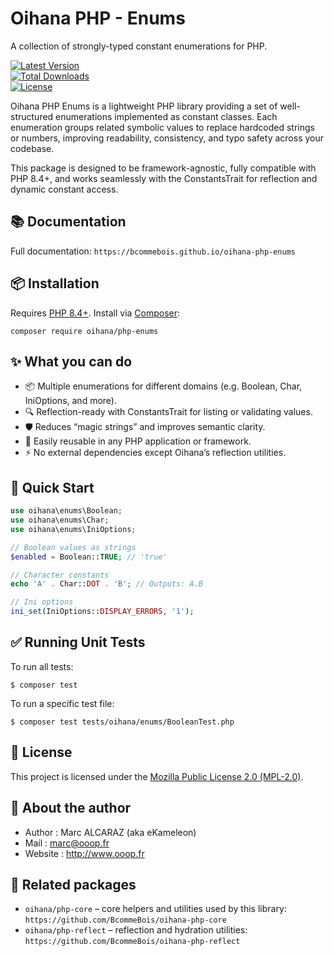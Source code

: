 # Oihana PHP - Enums

A collection of strongly-typed constant enumerations for PHP.


[![Latest Version](https://img.shields.io/packagist/v/oihana/php-enums.svg?style=flat-square)](https://packagist.org/packages/oihana/php-enums)  
[![Total Downloads](https://img.shields.io/packagist/dt/oihana/php-enums.svg?style=flat-square)](https://packagist.org/packages/oihana/php-enums)  
[![License](https://img.shields.io/packagist/l/oihana/php-enums.svg?style=flat-square)](LICENSE)

Oihana PHP Enums is a lightweight PHP library providing a set of well-structured enumerations implemented as constant classes.
Each enumeration groups related symbolic values to replace hardcoded strings or numbers, improving readability, consistency, and typo safety across your codebase.

This package is designed to be framework-agnostic, fully compatible with PHP 8.4+, and works seamlessly with the ConstantsTrait for reflection and dynamic constant access.

## 📚 Documentation

Full documentation: `https://bcommebois.github.io/oihana-php-enums`

## 📦 Installation

Requires [PHP 8.4+](https://php.net/releases/). Install via [Composer](https://getcomposer.org/):

```shell
composer require oihana/php-enums
```

## ✨ What you can do

- 📦 Multiple enumerations for different domains (e.g. Boolean, Char, IniOptions, and more).
- 🔍 Reflection-ready with ConstantsTrait for listing or validating values.
- 🛡️ Reduces “magic strings” and improves semantic clarity.
- 🧩 Easily reusable in any PHP application or framework.
- ⚡ No external dependencies except Oihana’s reflection utilities.

## 🚀 Quick Start

```php
use oihana\enums\Boolean;
use oihana\enums\Char;
use oihana\enums\IniOptions;

// Boolean values as strings
$enabled = Boolean::TRUE; // 'true'

// Character constants
echo 'A' . Char::DOT . 'B'; // Outputs: A.B

// Ini options
ini_set(IniOptions::DISPLAY_ERRORS, '1');
```


## ✅ Running Unit Tests

To run all tests:
```shell
$ composer test
```

To run a specific test file:
```shell
$ composer test tests/oihana/enums/BooleanTest.php
```

## 🧾 License

This project is licensed under the [Mozilla Public License 2.0 (MPL-2.0)](https://www.mozilla.org/en-US/MPL/2.0/).

## 👤 About the author

- Author : Marc ALCARAZ (aka eKameleon)
- Mail : [marc@ooop.fr](mailto:marc@ooop.fr)
- Website : http://www.ooop.fr


## 🔗 Related packages

- `oihana/php-core` – core helpers and utilities used by this library: `https://github.com/BcommeBois/oihana-php-core`
- `oihana/php-reflect` – reflection and hydration utilities: `https://github.com/BcommeBois/oihana-php-reflect`
